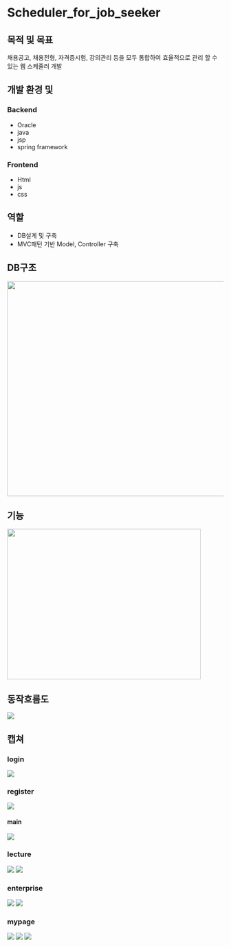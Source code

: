 # Scheduler_for_job_seeker
## 목적 및 목표
채용공고, 채용전형, 자격증시험, 강의관리 등을 모두 통합하여 효율적으로 관리 할 수 있는 웹 스케줄러 개발

## 개발 환경 및 
### Backend
- Oracle
- java
- jsp
- spring framework

### Frontend
- Html
- js
- css

## 역할
- DB설계 및 구축
- MVC패턴 기반 Model, Controller 구축

## DB구조
<image src='https://user-images.githubusercontent.com/47843060/87686655-b7874d00-c7bf-11ea-9336-9365bd298984.png' width='600px' height='500px'/>

## 기능
<image src='https://user-images.githubusercontent.com/47843060/87687009-2fee0e00-c7c0-11ea-9af4-df6ccdf5592f.png' width='450px' height='350px'/>

## 동작흐름도
<image src='https://user-images.githubusercontent.com/47843060/87687417-a985fc00-c7c0-11ea-9a36-60528ee48286.png'/>

## 캡쳐
### login 
<image src='https://user-images.githubusercontent.com/47843060/88449652-84aa1c80-ce83-11ea-8270-ce0f88395d7f.PNG' />

### register
<image src ='https://user-images.githubusercontent.com/47843060/88449673-a3a8ae80-ce83-11ea-926c-5f4a3c82ccdf.PNG'/>

#### main
<image src='https://user-images.githubusercontent.com/47843060/88449655-883da380-ce83-11ea-88c7-d01ecc61c56f.png'/>

### lecture
<image src='https://user-images.githubusercontent.com/47843060/88449680-ad321680-ce83-11ea-861d-9f252a874575.PNG'/>
<image src='https://user-images.githubusercontent.com/47843060/88449681-aefbda00-ce83-11ea-8126-15c0ac01c3ae.PNG'/>

### enterprise
<image src='https://user-images.githubusercontent.com/47843060/88449679-aacfbc80-ce83-11ea-8e57-4fbe9512b71e.PNG'/>
<image src='https://user-images.githubusercontent.com/47843060/88449678-a7d4cc00-ce83-11ea-81fd-1b2e385b16ee.PNG'/>

### mypage
<image src='https://user-images.githubusercontent.com/47843060/88449665-95f32900-ce83-11ea-9c1c-62b5fdad7538.PNG'/>
<image src ='https://user-images.githubusercontent.com/47843060/88449653-8673e000-ce83-11ea-8203-1926490226c4.PNG'/>
<image src='https://user-images.githubusercontent.com/47843060/88449670-9ab7dd00-ce83-11ea-8569-491f922c9c3e.PNG'/>
